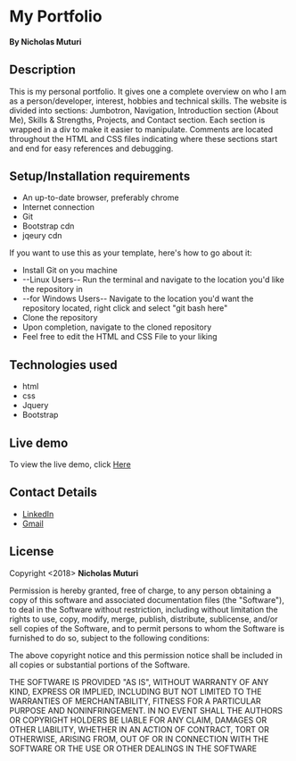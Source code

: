 # My Portfolio
#### By **Nicholas Muturi**

## Description
This is my personal portfolio. It gives one a complete overview on who I am as a person/developer, interest, hobbies and technical skills. The website is divided into sections: Jumbotron, Navigation, Introduction section (About Me), Skills & Strengths, Projects, and Contact section. Each section is wrapped in a div to make it easier to manipulate. Comments are located throughout the HTML and CSS files indicating where these sections start and end for easy references and debugging.


## Setup/Installation requirements
* An up-to-date browser, preferably chrome
* Internet connection
* Git
* Bootstrap cdn
* jqeury cdn

If you want to use this as your template, here's how to go about it:
* Install Git on you machine
* --Linux Users-- Run the terminal and navigate to the location you'd like the repository in
* --for Windows Users-- Navigate to the location you'd want the repository located, right click and select "git bash here"
* Clone the repository
* Upon completion, navigate to the cloned repository
* Feel free to edit the HTML and CSS File to your liking

## Technologies used
* html
* css
* Jquery
* Bootstrap

## Live demo
To view the live demo, click [Here](https://nicholas-muturi.github.io/my-portfolio/)


## Contact Details
* [LinkedIn](https://www.linkedin.com/in/nicholas-muturi)
* [Gmail](nicholasmuturi1@gmail.com)

## License
Copyright <2018> **Nicholas Muturi**

Permission is hereby granted, free of charge, to any person obtaining a copy of this software and associated documentation files (the "Software"),
to deal in the Software without restriction, including without limitation the rights to use, copy, modify, merge, publish, distribute, sublicense,
and/or sell copies of the Software, and to permit persons to whom the Software is furnished to do so, subject to the following conditions:

The above copyright notice and this permission notice shall be included in all copies or substantial portions of the Software.

THE SOFTWARE IS PROVIDED "AS IS", WITHOUT WARRANTY OF ANY KIND, EXPRESS OR IMPLIED,
INCLUDING BUT NOT LIMITED TO THE WARRANTIES OF MERCHANTABILITY, FITNESS FOR A PARTICULAR PURPOSE AND NONINFRINGEMENT.
IN NO EVENT SHALL THE AUTHORS OR COPYRIGHT HOLDERS BE LIABLE FOR ANY CLAIM, DAMAGES OR OTHER LIABILITY, WHETHER IN AN ACTION OF CONTRACT,
TORT OR OTHERWISE, ARISING FROM, OUT OF OR IN CONNECTION WITH THE SOFTWARE OR THE USE OR OTHER DEALINGS IN THE SOFTWARE
